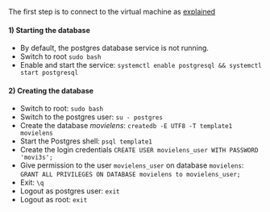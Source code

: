 The first step is to connect to the virtual machine as [explained](../README.md#using-the-virual-machines)

#### 1) Starting the database
- By default, the postgres database service is not running.
- Switch to root `sudo bash` 
- Enable and start the service: `systemctl enable postgresql && systemctl start postgresql`

#### 2) Creating the database
- Switch to root: `sudo bash`
- Switch to the postgres user: `su - postgres` 
- Create the database *movielens*: `createdb -E UTF8 -T template1 movielens` 
- Start the Postgres shell: `psql template1` 
- Create the login credentials `CREATE USER movielens_user WITH PASSWORD 'movi3s';` 
- Give permission to the user `movielens_user` on database `movielens`: `GRANT ALL PRIVILEGES ON DATABASE movielens to movielens_user;`
- Exit: `\q`
- Logout as postgres user: `exit`
- Logout as root: `exit`